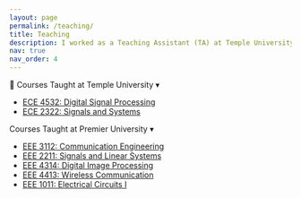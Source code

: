 ```yaml
---
layout: page
permalink: /teaching/
title: Teaching
description: I worked as a Teaching Assistant (TA) at Temple University from 2022 to 2023, and prior to that, I worked as a Lecturer at Premier University, Chittagong, from 2018 to 2020.
nav: true
nav_order: 4
---
```


<div class="publication-toggles">

  <!-- Temple Section -->
  <div class="pub-section-header" onclick="toggleSection('temple-list')">
    📘 Courses Taught at Temple University
    <span class="toggle-icon">▾</span>
  </div>
  <div id="temple-list">
    <ul>
      <li><a href="https://bulletin.temple.edu/search/?P=ECE%204532" target="_blank">ECE 4532: Digital Signal Processing</a></li>
      <li><a href="https://bulletin.temple.edu/search/?P=ECE%202322" target="_blank">ECE 2322: Signals and Systems</a></li>
    </ul>
  </div>

  <!-- Premier Section -->
  <div class="pub-section-header" onclick="toggleSection('premier-list')">
     Courses Taught at Premier University
    <span class="toggle-icon">▾</span>
  </div>
  <div id="premier-list">
    <ul>
      <li><a href="#">EEE 3112: Communication Engineering</a></li>
      <li><a href="#">EEE 2211: Signals and Linear Systems</a></li>
      <li><a href="#">EEE 4314: Digital Image Processing</a></li>
      <li><a href="#">EEE 4413: Wireless Communication</a></li>
      <li><a href="#">EEE 1011: Electrical Circuits I</a></li>
    </ul>
  </div>

</div>

<script>
function toggleSection(id) {
  const section = document.getElementById(id);
  const icon = section.previousElementSibling.querySelector('.toggle-icon');
  if (section.style.display === 'none') {
    section.style.display = 'block';
    icon.textContent = '▾';
  } else {
    section.style.display = 'none';
    icon.textContent = '▸';
  }
}
</script>

